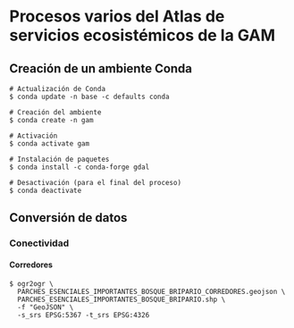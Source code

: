 # Procesos varios del Atlas de servicios ecosistémicos de la GAM

## Creación de un ambiente Conda
```terminal
# Actualización de Conda
$ conda update -n base -c defaults conda

# Creación del ambiente
$ conda create -n gam

# Activación
$ conda activate gam

# Instalación de paquetes
$ conda install -c conda-forge gdal

# Desactivación (para el final del proceso)
$ conda deactivate
```

## Conversión de datos
### Conectividad
#### Corredores
```terminal
$ ogr2ogr \
  PARCHES_ESENCIALES_IMPORTANTES_BOSQUE_BRIPARIO_CORREDORES.geojson \
  PARCHES_ESENCIALES_IMPORTANTES_BOSQUE_BRIPARIO.shp \
  -f "GeoJSON" \
  -s_srs EPSG:5367 -t_srs EPSG:4326
```
